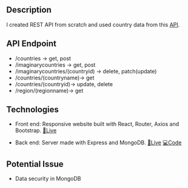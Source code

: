 ## Description

I created REST API from scratch and used country data from this [API](https://restcountries.eu/).

## API Endpoint

- /countries -> get, post
- /imaginarycountries -> get, post
- /imaginarycountries/(countryid) -> delete, patch(update)
- /countries/(countryname)-> get
- /countries/(countryid)-> update, delete
- /region/(regionname)-> get

## Technologies

- Front end: Responsive website built with React, Router, Axios and Bootstrap.
  [🔗Live](https://world-traveller.netlify.app/)

- Back end: Server made with Express and MongoDB.
  [🔗Live](https://country-back.herokuapp.com/api/countries)
  [💻Code](https://github.com/serin0837/country-backend)

## Potential Issue

- Data security in MongoDB
